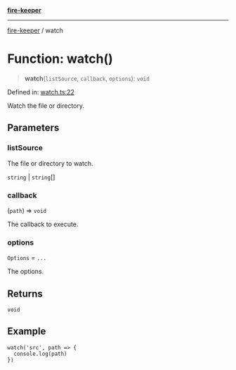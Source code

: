 [**fire-keeper**](../README.md)

***

[fire-keeper](../README.md) / watch

# Function: watch()

> **watch**(`listSource`, `callback`, `options`): `void`

Defined in: [watch.ts:22](https://github.com/phonowell/fire-keeper/blob/862cc844119f7a539be35ffaeee5bfb3fdb4b3cd/src/watch.ts#L22)

Watch the file or directory.

## Parameters

### listSource

The file or directory to watch.

`string` | `string`[]

### callback

(`path`) => `void`

The callback to execute.

### options

`Options` = `...`

The options.

## Returns

`void`

## Example

```
watch('src', path => {
  console.log(path)
})
```
